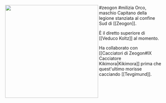 #zeogon #milizia
<img  src="https://i.pinimg.com/564x/50/ff/9a/50ff9ad3160d47e398d12134209e4af2.jpg" align=left width=300> Orco, maschio
Capitano della legione stanziata al confine Sud di [[Zeogon]].

È il diretto superiore di [[Veduco Koltz]] al momento.

Ha collaborato con [[Cacciatori di Zeogon#IX Cacciatore Kikimora|Kikimora]] prima che quest'ultimo morisse cacciando [[Tevgimund]].